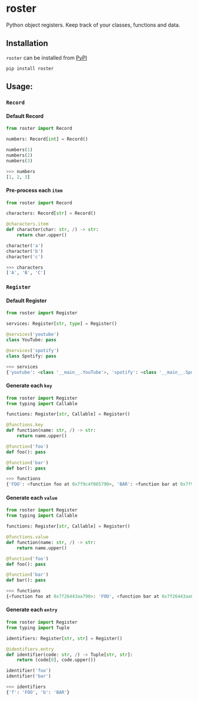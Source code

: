 # roster
Python object registers. Keep track of your classes, functions and data.

## Installation
`roster` can be installed from [PyPI](https://pypi.org/project/roster/)
```console
pip install roster
```

## Usage:

### `Record`

#### Default Record
```python
from roster import Record

numbers: Record[int] = Record()

numbers(1)
numbers(2)
numbers(3)
```

```python
>>> numbers
[1, 2, 3]
```

#### Pre-process each `item`
```python
from roster import Record

characters: Record[str] = Record()

@characters.item
def character(char: str, /) -> str:
    return char.upper()

character('a')
character('b')
character('c')
```

```python
>>> characters
['A', 'B', 'C']
```

### `Register`

#### Default Register
```python
from roster import Register

services: Register[str, type] = Register()

@services('youtube')
class YouTube: pass

@services('spotify')
class Spotify: pass
```

```python
>>> services
{'youtube': <class '__main__.YouTube'>, 'spotify': <class '__main__.Spotify'>}
```

#### Generate each `key`
```python
from roster import Register
from typing import Callable

functions: Register[str, Callable] = Register()

@functions.key
def function(name: str, /) -> str:
    return name.upper()

@function('foo')
def foo(): pass

@function('bar')
def bar(): pass
```

```python
>>> functions
{'FOO': <function foo at 0x7f9c4f065790>, 'BAR': <function bar at 0x7f9c4f065820>}
```

#### Generate each `value`
```python
from roster import Register
from typing import Callable

functions: Register[str, Callable] = Register()

@functions.value
def function(name: str, /) -> str:
    return name.upper()

@function('foo')
def foo(): pass

@function('bar')
def bar(): pass
```

```python
>>> functions
{<function foo at 0x7f26443aa790>: 'FOO', <function bar at 0x7f26443aa820>: 'BAR'}
```

#### Generate each `entry`
```python
from roster import Register
from typing import Tuple

identifiers: Register[str, str] = Register()

@identifiers.entry
def identifier(code: str, /) -> Tuple[str, str]:
    return (code[0], code.upper())

identifier('foo')
identifier('bar')
```

```python
>>> identifiers
{'f': 'FOO', 'b': 'BAR'}
```